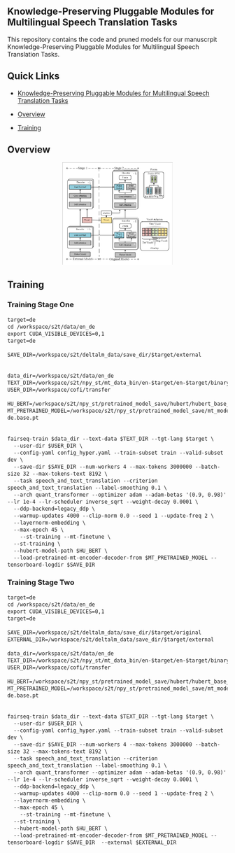 
## Knowledge-Preserving Pluggable Modules for Multilingual Speech Translation Tasks

This repository contains the code and pruned models for our manuscrpit Knowledge-Preserving Pluggable Modules for Multilingual Speech Translation Tasks. 



## Quick Links

- [Knowledge-Preserving Pluggable Modules for Multilingual Speech Translation Tasks](#-cofipruning-structured-pruning-learns-compact-and-accurate-models)
<!-- - [Quick Links](#quick-links) -->
- [Overview](##overview)

- [Training](##Training)
## Overview


<div style="text-align: center">
<img src="figures/overview.png" width = "50%"/>
</div>





## Training

###  Training Stage One
```
target=de
cd /workspace/s2t/data/en_de
export CUDA_VISIBLE_DEVICES=0,1
target=de

SAVE_DIR=/workspace/s2t/deltalm_data/save_dir/$target/external


data_dir=/workspace/s2t/data/en_de
TEXT_DIR=/workspace/s2t/npy_st/mt_data_bin/en-$target/en-$target/binary
USER_DIR=/workspace/cofi/transfer

HU_BERT=/workspace/s2t/npy_st/pretrained_model_save/hubert/hubert_base_ls960.pt
MT_PRETRAINED_MODEL=/workspace/s2t/npy_st/pretrained_model_save/mt_model_save/mt.en-de.base.pt


fairseq-train $data_dir --text-data $TEXT_DIR --tgt-lang $target \
  --user-dir $USER_DIR \
  --config-yaml config_hyper.yaml --train-subset train --valid-subset dev \
  --save-dir $SAVE_DIR --num-workers 4 --max-tokens 3000000 --batch-size 32 --max-tokens-text 8192 \
  --task speech_and_text_translation --criterion speech_and_text_translation --label-smoothing 0.1 \
  --arch quant_transformer --optimizer adam --adam-betas '(0.9, 0.98)' --lr 1e-4 --lr-scheduler inverse_sqrt --weight-decay 0.0001 \
  --ddp-backend=legacy_ddp \
  --warmup-updates 4000 --clip-norm 0.0 --seed 1 --update-freq 2 \
  --layernorm-embedding \
  --max-epoch 45 \
    --st-training --mt-finetune \
  --st-training \
  --hubert-model-path $HU_BERT \
  --load-pretrained-mt-encoder-decoder-from $MT_PRETRAINED_MODEL --tensorboard-logdir $SAVE_DIR 

```

###  Training Stage Two


```
target=de
cd /workspace/s2t/data/en_de
export CUDA_VISIBLE_DEVICES=0,1
target=de

SAVE_DIR=/workspace/s2t/deltalm_data/save_dir/$target/original
EXTERNAL_DIR=/workspace/s2t/deltalm_data/save_dir/$target/external

data_dir=/workspace/s2t/data/en_de
TEXT_DIR=/workspace/s2t/npy_st/mt_data_bin/en-$target/en-$target/binary
USER_DIR=/workspace/cofi/transfer

HU_BERT=/workspace/s2t/npy_st/pretrained_model_save/hubert/hubert_base_ls960.pt
MT_PRETRAINED_MODEL=/workspace/s2t/npy_st/pretrained_model_save/mt_model_save/mt.en-de.base.pt


fairseq-train $data_dir --text-data $TEXT_DIR --tgt-lang $target \
  --user-dir $USER_DIR \
  --config-yaml config_hyper.yaml --train-subset train --valid-subset dev \
  --save-dir $SAVE_DIR --num-workers 4 --max-tokens 3000000 --batch-size 32 --max-tokens-text 8192 \
  --task speech_and_text_translation --criterion speech_and_text_translation --label-smoothing 0.1 \
  --arch quant_transformer --optimizer adam --adam-betas '(0.9, 0.98)' --lr 1e-4 --lr-scheduler inverse_sqrt --weight-decay 0.0001 \
  --ddp-backend=legacy_ddp \
  --warmup-updates 4000 --clip-norm 0.0 --seed 1 --update-freq 2 \
  --layernorm-embedding \
  --max-epoch 45 \
    --st-training --mt-finetune \
  --st-training \
  --hubert-model-path $HU_BERT \
  --load-pretrained-mt-encoder-decoder-from $MT_PRETRAINED_MODEL --tensorboard-logdir $SAVE_DIR  --external $EXTERNAL_DIR

```
